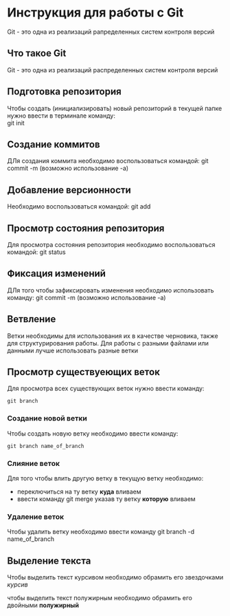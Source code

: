 # **Инструкция для работы с Git**

Git - это одна из реализаций рапределенных систем контроля версий

## Что такое Git
Git - это одна из реализаций распределенных систем контроля версий

## Подготовка репозитория

Чтобы создать (инициализировать) новый репозиторий в текущей папке нужно ввести в терминале команду:    
    git init

## Создание коммитов

ДЛя создания коммита необходимо воспользоваться командой:
    git commit -m (возможно использование -a)

## Добавление версионности

Необходимо воспользоваться командой:
    git add

## Просмотр состояния репозитория

Для просмотра состояния репозитория необходимо воспользоваться командой:
    git status

## Фиксация изменений

ДЛя того чтобы зафиксировать изменения необходимо использовать команду:
    git commit -m (возможно использование -a)


## Ветвление

Ветки необходимы для использования их в качестве черновика, также для структурирования работы. Для работы с разными файлами или данными лучше использовать разные ветки

## Просмотр существуеющих веток

Для просмотра всех существующих веток нужно ввести команду:

    git branch

### Создание новой ветки

Чтобы создать новую ветку необходимо ввести команду:

    git branch name_of_branch

### Слияние веток

Для того чтобы влить другую ветку в текущую ветку необходимо:
- переключиться на ту ветку **куда** вливаем
- ввести команду git merge указав ту ветку **которую** вливаем




### Удаление веток

Чтобы удалить ветку необходимо ввести команду git branch -d name_of_branch


## Выделение текста

Чтобы выделить текст курсивом необходимо обрамить его звездочками *курсив*

чтобы выделить текст полужирным необходимо обрамить его двойными **полужирный**


